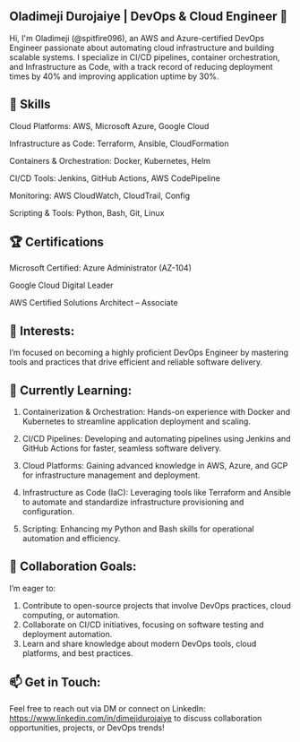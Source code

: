 ## Oladimeji Durojaiye | DevOps & Cloud Engineer 👋
Hi, I'm Oladimeji (@spitfire096), an AWS and Azure-certified DevOps Engineer passionate about automating cloud infrastructure and building scalable systems. I specialize in CI/CD pipelines, container orchestration, and Infrastructure as Code, with a track record of reducing deployment times by 40% and improving application uptime by 30%.

## 🔧 Skills
Cloud Platforms: AWS, Microsoft Azure, Google Cloud

Infrastructure as Code: Terraform, Ansible, CloudFormation

Containers & Orchestration: Docker, Kubernetes, Helm

CI/CD Tools: Jenkins, GitHub Actions, AWS CodePipeline

Monitoring: AWS CloudWatch, CloudTrail, Config

Scripting & Tools: Python, Bash, Git, Linux

## 🏆 Certifications
Microsoft Certified: Azure Administrator (AZ-104)

Google Cloud Digital Leader

AWS Certified Solutions Architect – Associate

## 👀 Interests:
I’m focused on becoming a highly proficient DevOps Engineer by mastering tools and practices that drive efficient and reliable software delivery.

## 🌱 Currently Learning:

1. Containerization & Orchestration: Hands-on experience with Docker and Kubernetes to streamline application deployment and scaling.

2. CI/CD Pipelines: Developing and automating pipelines using Jenkins and GitHub Actions for faster, seamless software delivery.

3. Cloud Platforms: Gaining advanced knowledge in AWS, Azure, and GCP for infrastructure management and deployment.

4. Infrastructure as Code (IaC): Leveraging tools like Terraform and Ansible to automate and standardize infrastructure provisioning and configuration.

5. Scripting: Enhancing my Python and Bash skills for operational automation and efficiency.

## 💞️ Collaboration Goals:
I’m eager to:
1. Contribute to open-source projects that involve DevOps practices, cloud computing, or automation.
2. Collaborate on CI/CD initiatives, focusing on software testing and deployment automation.
3. Learn and share knowledge about modern DevOps tools, cloud platforms, and best practices.

## 📫 Get in Touch:
Feel free to reach out via DM or connect on LinkedIn: https://www.linkedin.com/in/dimejidurojaiye to discuss collaboration opportunities, projects, or DevOps trends!
